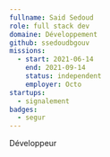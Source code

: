 ```yaml
---
fullname: Said Sedoud
role: full stack dev
domaine: Développement
github: ssedoudbgouv
missions:
  - start: 2021-06-14
    end: 2021-09-14
    status: independent
    employer: Octo
startups:
  - signalement
badges:
  - segur
---
```


Développeur 
